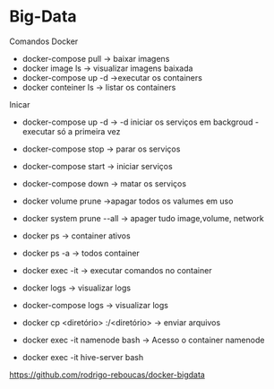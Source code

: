 # Big-Data

Comandos Docker

- docker-compose pull -> baixar imagens
- docker image ls -> visualizar imagens baixada
- docker-compose up -d ->executar os containers 
- docker conteiner ls -> listar os containers

Inicar
- docker-compose up -d -> -d iniciar os serviços em backgroud - executar só a primeira vez

- docker-compose stop -> parar os serviços
- docker-compose start  -> iniciar serviços 

- docker-compose down -> matar os serviços
- docker volume prune ->apagar todos os valumes em uso
- docker system prune --all -> apager tudo image,volume, network

- docker ps -> container ativos
- docker ps -a -> todos container

- docker exec -it <container> <comando>  -> executar comandos no container


- docker logs <container> ->  visualizar logs
- docker-compose logs -> visualizar logs

- docker cp <diretório> <container>:/<diretório> -> enviar arquivos

- docker exec -it namenode bash  -> Acesso o container namenode
- docker exec -it hive-server bash

https://github.com/rodrigo-reboucas/docker-bigdata
